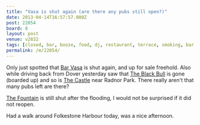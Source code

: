 ```yaml
---
title: "Vasa is shut again (are there any pubs still open?)"
date: 2013-04-14T16:57:57.000Z
post: 22054
board: 8
layout: post
venue: v2832
tags: [closed, bar, booze, food, dj, restaurant, terrace, smoking, bar vasa, black bull, castle, fountain]
permalink: /m/22054/
---
```

Only just spotted that <a href="/wiki/bar+vasa">Bar Vasa</a> is shut again, and up for sale freehold. Also while driving back from Dover yesterday saw that <a href="/wiki/black+bull">The Black Bull</a> is gone (boarded up) and so is <a href="/wiki/castle">The Castle</a> near Radnor Park. There really aren't that many pubs left are there?

<a href="/wiki/fountain">The Fountain</a> is still shut after the flooding, I would not be surprised if it did not reopen.

Had a walk around Folkestone Harbour today, was a nice afternoon.
